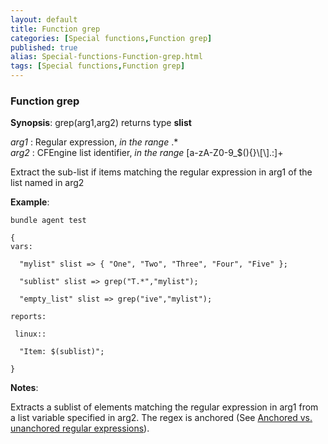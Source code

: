 ```yaml
---
layout: default
title: Function grep
categories: [Special functions,Function grep]
published: true
alias: Special-functions-Function-grep.html
tags: [Special functions,Function grep]
---
```


### Function grep

**Synopsis**: grep(arg1,arg2) returns type **slist**

  
 *arg1* : Regular expression, *in the range* .\*   
 *arg2* : CFEngine list identifier, *in the range*
[a-zA-Z0-9\_\$(){}\\[\\].:]+   

Extract the sub-list if items matching the regular expression in arg1 of
the list named in arg2

**Example**:  
   

```cf3
bundle agent test

{
vars:

  "mylist" slist => { "One", "Two", "Three", "Four", "Five" };

  "sublist" slist => grep("T.*","mylist");

  "empty_list" slist => grep("ive","mylist");

reports:

 linux::

  "Item: $(sublist)";

}
```

**Notes**:  
   

Extracts a sublist of elements matching the regular expression in arg1
from a list variable specified in arg2. The regex is anchored (See
[Anchored vs. unanchored regular
expressions](#Anchored-vs_002e-unanchored-regular-expressions)).
